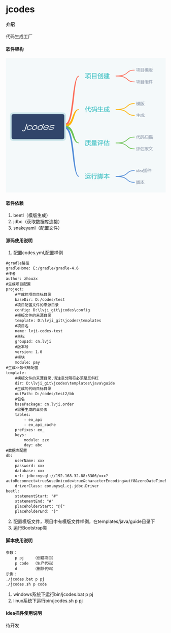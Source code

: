 # jcodes

#### 介绍
代码生成工厂

#### 软件架构

![images](./docs/jcodes-mind.png)


#### 软件依赖

1. beetl（模版生成）
2. jdbc（获取数据库连接）
3. snakeyaml（配置文件）

#### 源码使用说明

1. 配置codes.yml,配置样例

```
#gradle路径
gradleHome: E:/gradle/gradle-4.6
#作者
author: zhouzx
#生成项目配置
project:
    #生成的项目目标目录
    baseDir: D:/codes/test
    #项目配置文件的来源目录
    config: D:\lvji_git\jcodes\config
    #模板文件的来源目录
    template: D:\lvji_git\jcodes\templates
    #项目名
    name: lvji-codes-test
    #坐标
    groupId: cn.lvji
    #版本号
    version: 1.0
    #模块
    module: pay
#生成业务代码配置
template:
    #模板文件的来源目录,请注意分隔符必须是反斜杠
    dir: D:\lvji_git\jcodes\templates\java\guide
    #生成的代码目标目录
    outPath: D:/codes/test2/bb
    #包名
    basePackage: cn.lvji.order
    #需要生成的业务表
    tables:
        - eo_api
        - eo_api_cache
    prefixes: eo_
    keys:
        module: zzx
        day: abc
#数据库配置
db:
    userName: xxx
    password: xxx
    database: xxx
    url: jdbc:mysql://192.168.32.88:3306/xxx?autoReconnect=true&useUnicode=true&characterEncoding=utf8&zeroDateTimeBehavior=convertToNull&serverTimezone=UTC
    driverClass: com.mysql.cj.jdbc.Driver
beetl:
    statementStart: "#"
    statementEnd: "#"
    placeholderStart: "@{"
    placeholderEnd: "}"
```

2. 配置模版文件，项目中有模版文件样例，在templates/java/guide目录下
3. 运行Bootstrap类

#### 脚本使用说明

```
参数：
    p pj    （创建项目）
    p code  （生产代码）
    d       （删除代码）
示例：	  
./jcodes.bat p pj
./jcodes.sh p code
```

1. windows系统下运行bin/jcodes.bat p pj
2. linux系统下运行bin/jcodes.sh p pj

#### idea插件使用说明

待开发